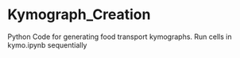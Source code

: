 # Kymograph_Creation
Python Code for generating food transport kymographs. Run cells in kymo.ipynb sequentially
